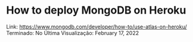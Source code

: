# How to deploy MongoDB on Heroku

Link: https://www.mongodb.com/developer/how-to/use-atlas-on-heroku/
Terminado: No
Última Visualização: February 17, 2022